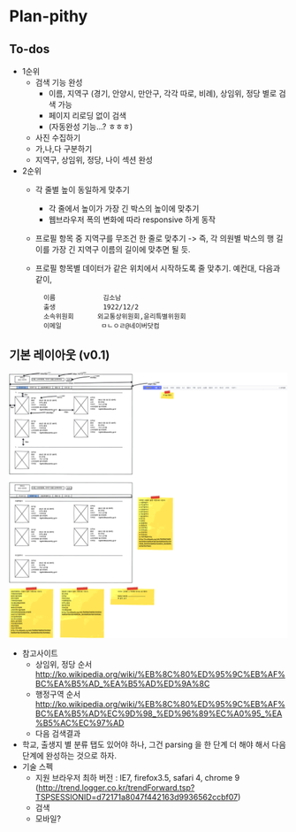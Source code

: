 # Plan-pithy

## To-dos
- 1순위
    - 검색 기능 완성
        - 이름, 지역구 (경기, 안양시, 만안구, 각각 따로, 비례), 상임위, 정당 별로 검색 가능
        - 페이지 리로딩 없이 검색
        - (자동완성 기능...? ㅎㅎㅎ)
    - 사진 수집하기
    - 가,나,다 구분하기
    - 지역구, 상임위, 정당, 나이 섹션 완성
- 2순위
    - 각 줄별 높이 동일하게 맞추기
        - 각 줄에서 높이가 가장 긴 박스의 높이에 맞추기
        - 웹브라우저 폭의 변화에 따라 responsive 하게 동작
    - 프로필 항목 중 지역구를 무조건 한 줄로 맞추기 -> 즉, 각 의원별 박스의 행 길이를 가장 긴 지역구 이름의 길이에 맞추면 될 듯.
    - 프로필 항목별 데이터가 같은 위치에서 시작하도록 줄 맞추기. 예컨대, 다음과 같이,

            이름            김소남
            출생            1922/12/2
            소속위원회      외교통상위원회,윤리특별위원회
            이메일          ㅁㄴㅇㄹ@네이버닷컴

## 기본 레이아웃 (v0.1)

![](images/2011-06-11-plan-pithy.png)

- 참고사이트
    - 상임위, 정당 순서 http://ko.wikipedia.org/wiki/%EB%8C%80%ED%95%9C%EB%AF%BC%EA%B5%AD_%EA%B5%AD%ED%9A%8C
    - 행정구역 순서 http://ko.wikipedia.org/wiki/%EB%8C%80%ED%95%9C%EB%AF%BC%EA%B5%AD%EC%9D%98_%ED%96%89%EC%A0%95_%EA%B5%AC%EC%97%AD
    - 다음 검색결과
- 학교, 출생지 별 분류 탭도 있어야 하나, 그건 parsing 을 한 단계 더 해야 해서 다음 단계에 완성하는 것으로 하자.
- 기술 스펙
    - 지원 브라우저 최하 버전 : IE7, firefox3.5, safari 4, chrome 9 (http://trend.logger.co.kr/trendForward.tsp?TSPSESSIONID=d72171a8047f442163d9936562ccbf07)
    - 검색
    - 모바일?

